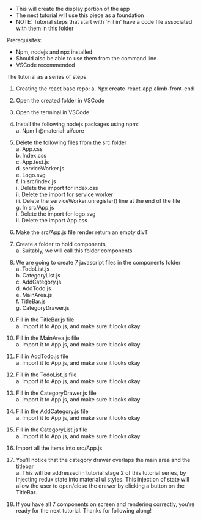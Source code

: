 - This will create the display portion of the app
- The next tutorial will use this piece as a foundation
- NOTE: Tutorial steps that start with 'Fill in' have a code file associated with them in this folder


Prerequisites:
- Npm, nodejs and npx installed
- Should also be able to use them from the command line
- VSCode recommended


The tutorial as a series of steps
1. Creating the react base repo:
	a. Npx create-react-app alimb-front-end
2. Open the created folder in VSCode
3. Open the terminal in VSCode
4. Install the following nodejs packages using npm:  
	a. Npm I @material-ui/core  
5. Delete the following files from the src folder  
	a. App.css  
	b. Index.css  
	c. App.test.js  
	d. serviceWorker.js  
	e. Logo.svg  
	f. In src/index.js  
		i. Delete the import for index.css  
		ii. Delete the import for service worker  
		iii. Delete the serviceWorker.unregister() line at the end of the file  
	g. In src/App.js  
		i. Delete the import for logo.svg  
		ii. Delete the import App.css  
6. Make the src/App.js file render return an empty divT  
7. Create a folder to hold components,  
	a. Suitably, we will call this folder components  
8. We are going to create 7 javascript files in the components folder  
	a. TodoList.js  
	b. CategoryList.js  
	c. AddCategory.js  
	d. AddTodo.js  
	e. MainArea.js  
	f. TitleBar.js  
	g. CategoryDrawer.js  
9. Fill in the TitleBar.js file  
	a. Import it to App.js, and make sure it looks okay  
10. Fill in the MainArea.js file  
	a. Import it to App.js, and make sure it looks okay  
11. Fill in AddTodo.js file  
	a. Import it to App.js, and make sure it looks okay  
12. Fill in the TodoList.js file  
	a. Import it to App.js, and make sure it looks okay  
13. Fill in the CategoryDrawer.js file  
	a. Import it to App.js, and make sure it looks okay  
14. Fill in the AddCategory.js file  
	a. Import it to App.js, and make sure it looks okay  
15. Fill in the CategoryList.js file  
	a. Import it to App.js, and make sure it looks okay  
16. Import all the items into src/App.js  



1. You'll notice that the category drawer overlaps the main area and the titlebar  
	a. This will be addressed in tutorial stage 2 of this tutorial series, by injecting redux state into material ui styles. This injection of state will allow the user to open/close the drawer by clicking a button on the TitleBar.  
2. If you have all 7 components on screen and rendering correctly, you're ready for the next tutorial. Thanks for following along!
	
		

